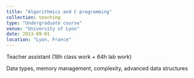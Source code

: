```yaml
---
title: "Algorithmics and C programming"
collection: teaching
type: "Undergraduate course"
venue: "University of Lyon"
date: 2013-09-01
location: "Lyon, France"
---
```


Teacher assistant (18h class work + 64h lab work)

Data types, memory management, complexity, advanced data structures
